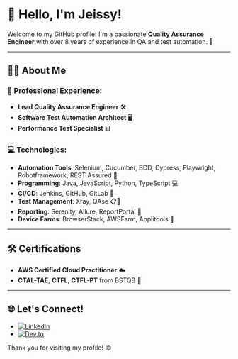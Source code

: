 # 👋 Hello, I'm Jeissy!

Welcome to my GitHub profile! I'm a passionate  **Quality Assurance Engineer** with over 8 years of experience in QA and test automation. 🚀

---
## 👩‍💻 About Me

### 🌟 Professional Experience:
- **Lead Quality Assurance Engineer**  🛠️
- **Software Test Automation Architect** 🖥️
- **Performance Test Specialist** 📊

### 💻 Technologies:
- **Automation Tools**: Selenium, Cucumber, BDD, Cypress, Playwright, Robotframework, REST Assured 🤖
- **Programming**: Java, JavaScript, Python, TypeScript 💻
- **CI/CD**: Jenkins, GitHub, GitLab 🔄
- **Test Management**: Xray, QAse 📋🐞
- **Reporting**: Serenity, Allure, ReportPortal 📝
- **Device Farms**: BrowserStack, AWSFarm, Applitools 📱
  
---
## 🛠️ Certifications

- **AWS Certified Cloud Practitioner** ☁️
- **CTAL-TAE**, **CTFL**, **CTFL-PT** from BSTQB 📜
  
---
## 🌐 Let's Connect!

- [![LinkedIn](https://img.shields.io/badge/LinkedIn-%230077B5.svg?style=for-the-badge&logo=linkedin&logoColor=white)](www.linkedin.com/in/jeissy-guimaraes)
- [![Dev.to](https://img.shields.io/badge/Dev.to-%23000000.svg?style=for-the-badge&logo=devdotto&logoColor=white)](https://dev.to/jeissyguimaraes)

Thank you for visiting my profile! 😊
